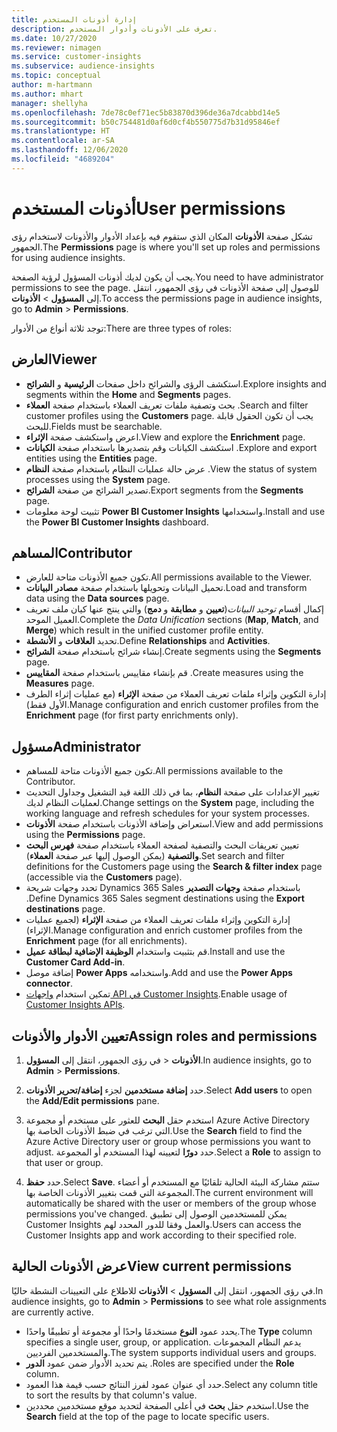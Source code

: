 ```yaml
---
title: إدارة أذونات المستخدم
description: تعرف على الأذونات وأدوار المستخدم.
ms.date: 10/27/2020
ms.reviewer: nimagen
ms.service: customer-insights
ms.subservice: audience-insights
ms.topic: conceptual
author: m-hartmann
ms.author: mhart
manager: shellyha
ms.openlocfilehash: 7de78c0ef71ec5b83870d396de36a7dcabbd14e5
ms.sourcegitcommit: b50c754481d0af6d0cf4b550775d7b31d95846ef
ms.translationtype: HT
ms.contentlocale: ar-SA
ms.lasthandoff: 12/06/2020
ms.locfileid: "4689204"
---
```

# <a name="user-permissions"></a><span data-ttu-id="71d74-103">أذونات المستخدم</span><span class="sxs-lookup"><span data-stu-id="71d74-103">User permissions</span></span>

<span data-ttu-id="71d74-104">تشكل صفحة **الأذونات** المكان الذي ستقوم فيه بإعداد الأدوار والأذونات لاستخدام رؤى الجمهور.</span><span class="sxs-lookup"><span data-stu-id="71d74-104">The **Permissions** page is where you'll set up roles and permissions for using audience insights.</span></span>

<span data-ttu-id="71d74-105">يجب أن يكون لديك أذونات المسؤول لرؤية الصفحة.</span><span class="sxs-lookup"><span data-stu-id="71d74-105">You need to have administrator permissions to see the page.</span></span> <span data-ttu-id="71d74-106">للوصول إلى صفحة الأذونات في رؤى الجمهور، انتقل إلى **المسؤول** > **الأذونات**.</span><span class="sxs-lookup"><span data-stu-id="71d74-106">To access the permissions page in audience insights, go to **Admin** > **Permissions**.</span></span>

<span data-ttu-id="71d74-107">توجد ثلاثة أنواع من الأدوار:</span><span class="sxs-lookup"><span data-stu-id="71d74-107">There are three types of roles:</span></span>

## <a name="viewer"></a><span data-ttu-id="71d74-108">العارض</span><span class="sxs-lookup"><span data-stu-id="71d74-108">Viewer</span></span>

- <span data-ttu-id="71d74-109">استكشف الرؤى والشرائح داخل صفحات **الرئيسية** و **الشرائح**.</span><span class="sxs-lookup"><span data-stu-id="71d74-109">Explore insights and segments within the **Home** and **Segments** pages.</span></span>
- <span data-ttu-id="71d74-110">بحث وتصفية ملفات تعريف العملاء باستخدام صفحة **العملاء** .</span><span class="sxs-lookup"><span data-stu-id="71d74-110">Search and filter customer profiles using the **Customers** page.</span></span> <span data-ttu-id="71d74-111">يجب أن تكون الحقول قابلة للبحث.</span><span class="sxs-lookup"><span data-stu-id="71d74-111">Fields must be searchable.</span></span>
- <span data-ttu-id="71d74-112">اعرض واستكشف صفحة **الإثراء**.</span><span class="sxs-lookup"><span data-stu-id="71d74-112">View and explore the **Enrichment** page.</span></span>
- <span data-ttu-id="71d74-113">استكشف الكيانات وقم بتصديرها باستخدام صفحة **الكيانات** .</span><span class="sxs-lookup"><span data-stu-id="71d74-113">Explore and export entities using the **Entities** page.</span></span>
- <span data-ttu-id="71d74-114">عرض حالة عمليات النظام باستخدام صفحة **النظام** .</span><span class="sxs-lookup"><span data-stu-id="71d74-114">View the status of system processes  using the **System** page.</span></span>
- <span data-ttu-id="71d74-115">تصدير الشرائح من صفحة **الشرائح**.</span><span class="sxs-lookup"><span data-stu-id="71d74-115">Export segments from the **Segments** page.</span></span>
- <span data-ttu-id="71d74-116">تثبيت لوحة معلومات **Power BI Customer Insights** واستخدامها.</span><span class="sxs-lookup"><span data-stu-id="71d74-116">Install and use the **Power BI Customer Insights** dashboard.</span></span>

## <a name="contributor"></a><span data-ttu-id="71d74-117">المساهم</span><span class="sxs-lookup"><span data-stu-id="71d74-117">Contributor</span></span>

- <span data-ttu-id="71d74-118">تكون جميع الأذونات متاحة للعارض.</span><span class="sxs-lookup"><span data-stu-id="71d74-118">All permissions available to the Viewer.</span></span>
- <span data-ttu-id="71d74-119">تحميل البيانات وتحويلها باستخدام صفحة **مصادر البيانات**.</span><span class="sxs-lookup"><span data-stu-id="71d74-119">Load and transform data using the **Data sources** page.</span></span>
- <span data-ttu-id="71d74-120">إكمال أقسام *توحيد البيانات*(**تعيين** و **مطابقة** و **دمج**) والتي ينتج عنها كيان ملف تعريف العميل الموحد.</span><span class="sxs-lookup"><span data-stu-id="71d74-120">Complete the *Data Unification* sections (**Map**, **Match**, and **Merge**) which result in the unified customer profile entity.</span></span>
- <span data-ttu-id="71d74-121">تحديد **العلاقات** و **الأنشطة**.</span><span class="sxs-lookup"><span data-stu-id="71d74-121">Define **Relationships** and **Activities**.</span></span>
- <span data-ttu-id="71d74-122">إنشاء شرائح باستخدام صفحة **الشرائح**.</span><span class="sxs-lookup"><span data-stu-id="71d74-122">Create segments using the **Segments** page.</span></span>
- <span data-ttu-id="71d74-123">قم بإنشاء مقاييس باستخدام صفحة **المقاييس** .</span><span class="sxs-lookup"><span data-stu-id="71d74-123">Create measures using the **Measures** page.</span></span>
- <span data-ttu-id="71d74-124">إدارة التكوين وإثراء ملفات تعريف العملاء من صفحة **الإثراء** (مع عمليات إثراء الطرف الأول فقط).</span><span class="sxs-lookup"><span data-stu-id="71d74-124">Manage configuration and enrich customer profiles from the **Enrichment** page (for first party enrichments only).</span></span>

## <a name="administrator"></a><span data-ttu-id="71d74-125">مسؤول</span><span class="sxs-lookup"><span data-stu-id="71d74-125">Administrator</span></span>

- <span data-ttu-id="71d74-126">تكون جميع الأذونات متاحة للمساهم.</span><span class="sxs-lookup"><span data-stu-id="71d74-126">All permissions available to the Contributor.</span></span>
- <span data-ttu-id="71d74-127">تغيير الإعدادات على صفحة **النظام**، بما في ذلك اللغة قيد التشغيل وجداول التحديث لعمليات النظام لديك.</span><span class="sxs-lookup"><span data-stu-id="71d74-127">Change settings on the **System** page, including the working language and refresh schedules for your system processes.</span></span>
- <span data-ttu-id="71d74-128">استعراض وإضافة الأذونات باستخدام صفحة **الأذونات**.</span><span class="sxs-lookup"><span data-stu-id="71d74-128">View and add permissions using the **Permissions** page.</span></span>
- <span data-ttu-id="71d74-129">تعيين تعريفات البحث والتصفية لصفحة العملاء باستخدام صفحة **فهرس البحث والتصفية** (يمكن الوصول إليها عبر صفحة **العملاء**).</span><span class="sxs-lookup"><span data-stu-id="71d74-129">Set search and filter definitions for the Customers page using the **Search & filter index** page (accessible via the **Customers** page).</span></span>
- <span data-ttu-id="71d74-130">تحدد وجهات شريحة Dynamics 365 Sales باستخدام صفحة **وجهات التصدير** .</span><span class="sxs-lookup"><span data-stu-id="71d74-130">Define Dynamics 365 Sales segment destinations using the **Export destinations** page.</span></span>
- <span data-ttu-id="71d74-131">إدارة التكوين وإثراء ملفات تعريف العملاء من صفحة **الإثراء** (لجميع عمليات الإثراء).</span><span class="sxs-lookup"><span data-stu-id="71d74-131">Manage configuration and enrich customer profiles from the **Enrichment** page (for all enrichments).</span></span>
- <span data-ttu-id="71d74-132">قم بتثبيت واستخدام **الوظيفة الإضافية لبطاقة عميل**.</span><span class="sxs-lookup"><span data-stu-id="71d74-132">Install and use the **Customer Card Add-in**.</span></span>
- <span data-ttu-id="71d74-133">إضافة موصل **Power Apps** واستخدامه.</span><span class="sxs-lookup"><span data-stu-id="71d74-133">Add and use the **Power Apps connector**.</span></span>
- <span data-ttu-id="71d74-134">تمكين استخدام [واجهات API في Customer Insights](apis.md).</span><span class="sxs-lookup"><span data-stu-id="71d74-134">Enable usage of [Customer Insights APIs](apis.md).</span></span>

## <a name="assign-roles-and-permissions"></a><span data-ttu-id="71d74-135">تعيين الأدوار والأذونات</span><span class="sxs-lookup"><span data-stu-id="71d74-135">Assign roles and permissions</span></span>

1. <span data-ttu-id="71d74-136">في رؤى الجمهور، انتقل إلى **المسؤول‏‎** > **الأذونات**.</span><span class="sxs-lookup"><span data-stu-id="71d74-136">In audience insights, go to **Admin** > **Permissions**.</span></span>

1. <span data-ttu-id="71d74-137">حدد **إضافة مستخدمين** لجزء **إضافة/تحرير الأذونات**.</span><span class="sxs-lookup"><span data-stu-id="71d74-137">Select **Add users** to open the **Add/Edit permissions** pane.</span></span>

1. <span data-ttu-id="71d74-138">استخدم حقل **البحث** للعثور على مستخدم أو مجموعة Azure Active Directory التي ترغب في ضبط الأذونات الخاصة بها.</span><span class="sxs-lookup"><span data-stu-id="71d74-138">Use the **Search** field to find the Azure Active Directory user or group whose permissions you want to adjust.</span></span> <span data-ttu-id="71d74-139">حدد **دورًا** لتعيينه لهذا المستخدم أو المجموعة.</span><span class="sxs-lookup"><span data-stu-id="71d74-139">Select a **Role** to assign to that user or group.</span></span>

1. <span data-ttu-id="71d74-140">حدد **حفظ**.</span><span class="sxs-lookup"><span data-stu-id="71d74-140">Select **Save**.</span></span> <span data-ttu-id="71d74-141">ستتم مشاركة البيئة الحالية تلقائيًا مع المستخدم أو أعضاء المجموعة التي قمت بتغيير الأذونات الخاصة بها.</span><span class="sxs-lookup"><span data-stu-id="71d74-141">The current environment will automatically be shared with the user or members of the group whose permissions you've changed.</span></span> <span data-ttu-id="71d74-142">يمكن للمستخدمين الوصول إلى تطبيق Customer Insights والعمل وفقا للدور المحدد لهم.</span><span class="sxs-lookup"><span data-stu-id="71d74-142">Users can access the Customer Insights app and work according to their specified role.</span></span>

## <a name="view-current-permissions"></a><span data-ttu-id="71d74-143">عرض الأذونات الحالية</span><span class="sxs-lookup"><span data-stu-id="71d74-143">View current permissions</span></span>

<span data-ttu-id="71d74-144">في رؤى الجمهور، انتقل إلى **المسؤول** > **الأذونات** للاطلاع على التعيينات النشطة حاليًا.</span><span class="sxs-lookup"><span data-stu-id="71d74-144">In audience insights, go to **Admin** > **Permissions** to see what role assignments are currently active.</span></span>

- <span data-ttu-id="71d74-145">يحدد عمود **النوع** مستخدمًا واحدًا أو مجموعة أو تطبيقًا واحدًا.</span><span class="sxs-lookup"><span data-stu-id="71d74-145">The **Type** column specifies a single user, group, or application.</span></span> <span data-ttu-id="71d74-146">يدعم النظام المجموعات والمستخدمين الفرديين.</span><span class="sxs-lookup"><span data-stu-id="71d74-146">The system supports individual users and groups.</span></span>
- <span data-ttu-id="71d74-147">يتم تحديد الأدوار ضمن عمود **الدور** .</span><span class="sxs-lookup"><span data-stu-id="71d74-147">Roles are specified under the **Role** column.</span></span>
- <span data-ttu-id="71d74-148">حدد أي عنوان عمود لفرز النتائج حسب قيمة هذا العمود.</span><span class="sxs-lookup"><span data-stu-id="71d74-148">Select any column title to sort the results by that column's value.</span></span>
- <span data-ttu-id="71d74-149">استخدم حقل **بحث** في أعلى الصفحة لتحديد موقع مستخدمين محددين.</span><span class="sxs-lookup"><span data-stu-id="71d74-149">Use the **Search** field at the top of the page to locate specific users.</span></span>
